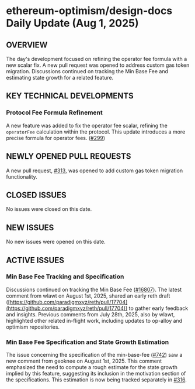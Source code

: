 # ethereum-optimism/design-docs Daily Update (Aug 1, 2025)
## OVERVIEW 
The day's development focused on refining the operator fee formula with a new scalar fix. A new pull request was opened to address custom gas token migration. Discussions continued on tracking the Min Base Fee and estimating state growth for a related feature.

## KEY TECHNICAL DEVELOPMENTS

### Protocol Fee Formula Refinement
A new feature was added to fix the operator fee scalar, refining the `operatorFee` calculation within the protocol. This update introduces a more precise formula for operator fees. ([#299](https://github.com/ethereum-optimism/design-docs/pull/299))

## NEWLY OPENED PULL REQUESTS
A new pull request, [#313](https://github.com/ethereum-optimism/design-docs/pull/313), was opened to add custom gas token migration functionality.

## CLOSED ISSUES
No issues were closed on this date.

## NEW ISSUES
No new issues were opened on this date.

## ACTIVE ISSUES

### Min Base Fee Tracking and Specification
Discussions continued on tracking the Min Base Fee ([#16807](https://github.com/ethereum-optimism/design-docs/issues/16807)). The latest comment from wlawt on August 1st, 2025, shared an early reth draft ([https://github.com/paradigmxyz/reth/pull/17704](https://github.com/paradigmxyz/reth/pull/17704)) to gather early feedback and insights. Previous comments from July 28th, 2025, also by wlawt, highlighted other related in-flight work, including updates to op-alloy and optimism repositories.

### Min Base Fee Specification and State Growth Estimation
The issue concerning the specification of the min-base-fee ([#742](https://github.com/ethereum-optimism/design-docs/issues/742)) saw a new comment from geoknee on August 1st, 2025. This comment emphasized the need to compute a rough estimate for the state growth implied by this feature, suggesting its inclusion in the motivation section of the specifications. This estimation is now being tracked separately in [#316](https://github.com/ethereum-optimism/design-docs/issues/316).